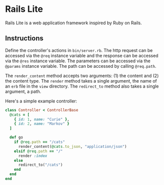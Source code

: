 # Rails Lite

Rails Lite is a web application framework inspired by Ruby on Rails.

## Instructions

Define the controller's actions in `bin/server.rb`. The http request can be accessed via the `@req` instance variable and the response can be accessed via the `@res` instance variable. The parameters can be accessed via the `@params` instance variable. The path can be accessed by calling `@req.path`.

The `render_content` method accepts two arguments: (1) the content and (2) the content type. The `render` method takes a single argument, the name of an `erb` file in the `view` directory. The `redirect_to` method also takes a single argument, a path.

Here's a simple example controller:

```ruby
class Controller < ControllerBase
  @cats = [
    { id: 1, name: "Curie" },
    { id: 2, name: "Markov" }
  ]

  def go
    if @req.path == "/cats"
      render_content(@cats.to_json, "application/json")
    elsif @req.path == "/"
      render :index
    else
      redirect_to("/cats")
    end
  end
end
```
